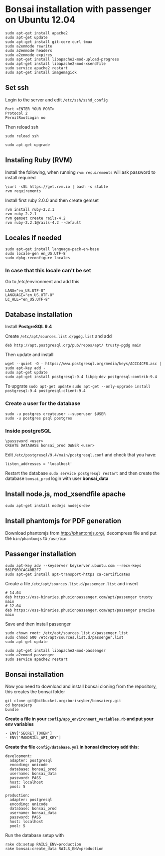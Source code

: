 # Bonsai installation with passenger on Ubuntu 12.04
```
sudo apt-get install apache2
sudo apt-get update
sudo apt-get install git-core curl tmux
sudo a2enmode rewrite
sudo a2enmode headers
sudo a2enmode expires
sudo apt-get install libapache2-mod-upload-progress
sudo apt-get install libapache2-mod-xsendfile
sudo service apache2 restart
sudo apt-get install imagemagick
```

## Set ssh
Login to the server and edit `/etc/ssh/sshd_config`

```
Port <ENTER YOUR PORT>
Protocol 2
PermitRootLogin no
```

Then reload ssh
```
sudo reload ssh
```


```
sudo apt-get upgrade
```

## Instaling Ruby (RVM)
Install the following, when running `rvm requirements` will ask password
to install required

```
\curl -sSL https://get.rvm.io | bash -s stable
rvm requirements
```

Install first ruby 2.0.0 and then create gemset

```
rvm install ruby-2.2.1
rvm ruby-2.2.1
rvm gemset create rails-4.2
rvm ruby-2.2.1@rails-4.2 --default
```

## Locales if needed

```
sudo apt-get install language-pack-en-base
sudo locale-gen en_US.UTF-8
sudo dpkg-reconfigure locales
```

### In case that this locale can't be set

Go to /etc/environment and add this

```
LANG="en_US.UTF-8"
LANGUAGE="en_US.UTF-8"
LC_ALL="en_US.UTF-8"
```

## Database installation
Install **PostgreSQL 9.4**

Create `/etc/apt/sources.list.d/pgdg.list` and add

```
deb http://apt.postgresql.org/pub/repos/apt/ trusty-pgdg main
```
Then update and install

```
wget --quiet -O - https://www.postgresql.org/media/keys/ACCC4CF8.asc | sudo apt-key add -
sudo apt-get update
sudo apt-get install postgresql-9.4 libpq-dev postgresql-contrib-9.4
```


To upgrate
`sudo apt-get update`
`sudo apt-get --only-upgrade install postgresql-9.4 postgresql-client-9.4`

### Create a user for the database

```
sudo -u postgres createuser --superuser $USER
sudo -u postgres psql postgres
```

### Inside postgreSQL

```
\passsword <user>
CREATE DATABASE bonsai_prod OWNER <user>
```

Edit `/etc/postgresql/9.4/main/postgresql.conf` and check that you have:

```
listen_addresses = 'localhost'
```

Restart the database `sudo service postgresql restart` and then create
the database `bonsai_prod` login with user **bonsai_data**



## Install node.js, mod_xsendfile apache

```
sudo apt-get install nodejs nodejs-dev
```

## Install phantomjs for PDF generation
Download phantomjs from http://phantomjs.org/, decompress file and put
the `bin/phantomjs` to `/usr/bin`

## Passenger installation
```
sudo apt-key adv --keyserver keyserver.ubuntu.com --recv-keys 561F9B9CAC40B2F7
sudo apt-get install apt-transport-https ca-certificates
```

Create a file `/etc/apt/sources.list.d/passenger.list` and insert

```
# 14.04
deb https://oss-binaries.phusionpassenger.com/apt/passenger trusty main
# 12.04
deb https://oss-binaries.phusionpassenger.com/apt/passenger precise main
```
Save and then install passenger

```
sudo chown root: /etc/apt/sources.list.d/passenger.list
sudo chmod 600 /etc/apt/sources.list.d/passenger.list
sudo apt-get update

sudo apt-get install libapache2-mod-passenger
sudo a2enmod passenger
sudo service apache2 restart
```


## Bonsai installation
Now you need to download and install bonsai cloning from the repository, this creates the bonsai folder

```
git clone git@bitbucket.org:boriscyber/bonsaierp.git
cd bonsaierp
bundle
```

**Create a file in your  `config/app_environment_variables.rb` and put
your env variables**

```
- ENV['SECRET_TOKEN']
- ENV['MANDRILL_API_KEY']
```

**Create the file `config/database.yml` in bonsai directory add this:**

```
development:
  adapter: postgresql
  encoding: unicode
  database: bonsai_prod
  username: bonsai_data
  password: PASS
  host: localhost
  pool: 5

production:
  adapter: postgresql
  encoding: unicode
  database: bonsai_prod
  username: bonsai_data
  password: PASS
  host: localhost
  pool: 5
```

Run the database setup with

```
rake db:setup RAILS_ENV=production
rake bonsai:create_data RAILS_ENV=production
```
